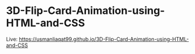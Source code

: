 # 3D-Flip-Card-Animation-using-HTML-and-CSS

Live: https://usmanliaqat99.github.io/3D-Flip-Card-Animation-using-HTML-and-CSS
